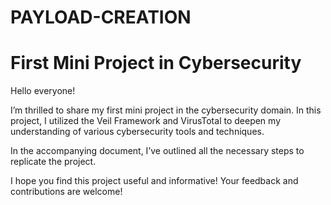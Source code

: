 # PAYLOAD-CREATION
# First Mini Project in Cybersecurity

Hello everyone!

I’m thrilled to share my first mini project in the cybersecurity domain. In this project, I utilized the Veil Framework and VirusTotal to deepen my understanding of various cybersecurity tools and techniques.

In the accompanying document, I’ve outlined all the necessary steps to replicate the project.

I hope you find this project useful and informative! Your feedback and contributions are welcome!
